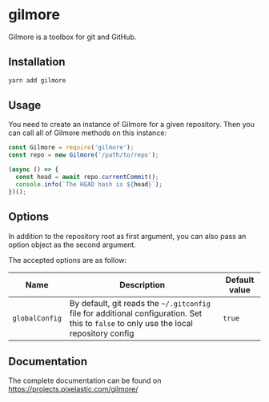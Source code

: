 <!--
  This page was automatically generated by aberlaas readme.
  DO NOT EDIT IT MANUALLY.
-->

# gilmore

<div class="lead">Gilmore is a toolbox for git and GitHub.</div>

## Installation

```sh
yarn add gilmore
```

## Usage

You need to create an instance of Gilmore for a given repository. Then you can
call all of Gilmore methods on this instance:

```javascript
const Gilmore = require('gilmore');
const repo = new Gilmore('/path/to/repo');

(async () => {
  const head = await repo.currentCommit();
  console.info(`The HEAD hash is ${head}`);
})();
```

## Options

In addition to the repository root as first argument, you can also pass an option
object as the second argument.

The accepted options are as follow:

| Name                  | Description                                                                                                                           | Default value |
| --------------------- | ------------------------------------------------------------------------------------------------------------------------------------- | ------------- |
| `globalConfig` | By default, git reads the `~/.gitconfig` file for additional configuration. Set this to `false` to only use the local repository config | `true`        |

## Documentation

The complete documentation can be found on https://projects.pixelastic.com/gilmore/